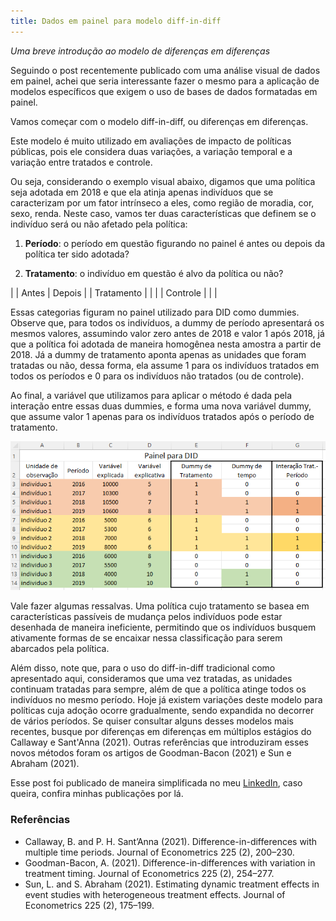 ```yaml
---
title: Dados em painel para modelo diff-in-diff
---
```


*Uma breve introdução ao modelo de diferenças em diferenças*

Seguindo o post recentemente publicado com uma análise visual de dados em painel, achei que seria interessante fazer o mesmo para a aplicação de modelos específicos que exigem o uso de bases de dados formatadas em painel. 

Vamos começar com o modelo diff-in-diff, ou diferenças em diferenças. 

Este modelo é muito utilizado em avaliações de impacto de políticas públicas, pois ele considera duas variações, a variação temporal e a variação entre tratados e controle. 

Ou seja, considerando o exemplo visual abaixo, digamos que uma política seja adotada em 2018 e que ela atinja apenas indivíduos que se caracterizam por um fator intrínseco a eles, como região de moradia, cor, sexo, renda. Neste caso, vamos ter duas características que definem se o indivíduo será ou não afetado pela política:

1) **Período**: o período em questão figurando no painel é antes ou depois da política ter sido adotada?

2) **Tratamento**: o indivíduo em questão é alvo da política ou não?

|  | Antes | Depois |
| Tratamento | | |
| Controle | | |

Essas categorias figuram no painel utilizado para DID como dummies. Observe que, para todos os indivíduos, a dummy de período apresentará os mesmos valores, assumindo valor zero antes de 2018 e valor 1 após 2018, já que a política foi adotada de maneira homogênea nesta amostra a partir de 2018. Já a dummy de tratamento aponta apenas as unidades que foram tratadas ou não, dessa forma, ela assume 1 para os indivíduos tratados em todos os períodos e 0 para os indivíduos não tratados (ou de controle).

Ao final, a variável que utilizamos para aplicar o método é dada pela interação entre essas duas dummies, e forma uma nova variável dummy, que assume valor 1 apenas para os indivíduos tratados após o período de tratamento.


![print-did](/assets/painel-did.png)

Vale fazer algumas ressalvas. Uma política cujo tratamento se basea em características passíveis de mudança pelos indivíduos pode estar desenhada de maneira ineficiente, permitindo que os indivíduos busquem ativamente formas de se encaixar nessa classificação para serem abarcados pela política.

Além disso, note que, para o uso do diff-in-diff tradicional como apresentado aqui, consideramos que uma vez tratadas, as unidades continuam tratadas para sempre, além de que a política atinge todos os indivíduos no mesmo período. Hoje já existem variações deste modelo para políticas cuja adoção ocorre gradualmente, sendo expandida no decorrer de vários períodos. Se quiser consultar alguns desses modelos mais recentes, busque por diferenças em diferenças em múltiplos estágios do Callaway e Sant'Anna (2021). Outras referências que introduziram esses novos métodos foram os artigos de Goodman-Bacon (2021) e Sun e Abraham (2021).

Esse post foi publicado de maneira simplificada no meu [LinkedIn](https://www.linkedin.com/in/natalia-sarellas/), caso queira, confira minhas publicações por lá.

### Referências

* Callaway, B. and P. H. Sant’Anna (2021). Difference-in-differences with multiple time periods. Journal of Econometrics 225 (2), 200–230.
* Goodman-Bacon, A. (2021). Difference-in-differences with variation in treatment timing. Journal of Econometrics 225 (2), 254–277.
* Sun, L. and S. Abraham (2021). Estimating dynamic treatment effects in event studies with heterogeneous treatment effects. Journal of Econometrics 225 (2), 175–199.
